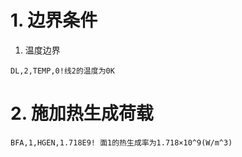 # 1. 边界条件
1. 温度边界
```
DL,2,TEMP,0!线2的温度为0K
```

# 2. 施加热生成荷载
```
BFA,1,HGEN,1.718E9! 面1的热生成率为1.718×10^9(W/m^3)
```
